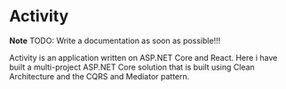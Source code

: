 # Activity

**Note**
TODO: Write a documentation as soon as possible!!!

Activity is an application written on ASP.NET Core and React. Here i have built a multi-project ASP.NET Core solution that is built using Clean Architecture and the CQRS and Mediator pattern.
